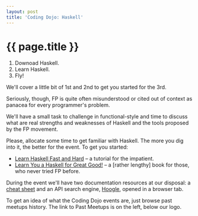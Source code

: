 ```yaml
---
layout: post
title: 'Coding Dojo: Haskell'
---
```


# {{ page.title }}

1. Downoad Haskell.
2. Learn Haskell.
3. Fly!

We'll cover a little bit of 1st and 2nd to get you started for the 3rd.

Seriously, though, FP is quite often misunderstood or cited out of context as panacea for every programmer's problem.

We'll have a small task to challenge in functional-style and time to discuss what are real strengths and weaknesses of Haskell and the tools proposed by the FP movement.

Please, allocate some time to get familiar with Haskell. The more you dig into it, the better for the event. To get you started:

* [Learn Haskell Fast and Hard][fast-hard] – a tutorial for the impatient.
* [Learn You a Haskell for Great Good!][lyah] – a \[rather lengthy\] book for those, who never tried FP before.

During the event we'll have two documentation resources at our disposal: a [cheat sheet][cheat-sheet] and an API search engine, [Hoogle][hoogle], opened in a browser tab.

To get an idea of what the Coding Dojo events are, just browse past meetups history. The link to Past Meetups is on the left, below our logo.

[fast-hard]: http://yannesposito.com/Scratch/en/blog/Haskell-the-Hard-Way/
[lyah]: http://learnyouahaskell.com/
[cheat-sheet]: http://cheatsheet.codeslower.com/CheatSheet.pdf
[hoogle]: http://www.haskell.org/hoogle/
